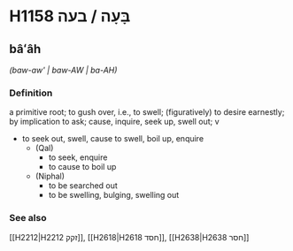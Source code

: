 # H1158 בָּעָה / בעה

## bâʻâh

_(baw-aw' | baw-AW | ba-AH)_

### Definition

a primitive root; to gush over, i.e., to swell; (figuratively) to desire earnestly; by implication to ask; cause, inquire, seek up, swell out; v

- to seek out, swell, cause to swell, boil up, enquire
  - (Qal)
    - to seek, enquire
    - to cause to boil up
  - (Niphal)
    - to be searched out
    - to be swelling, bulging, swelling out

### See also

[[H2212|H2212 זקק]], [[H2618|H2618 חסד]], [[H2638|H2638 חסר]]
